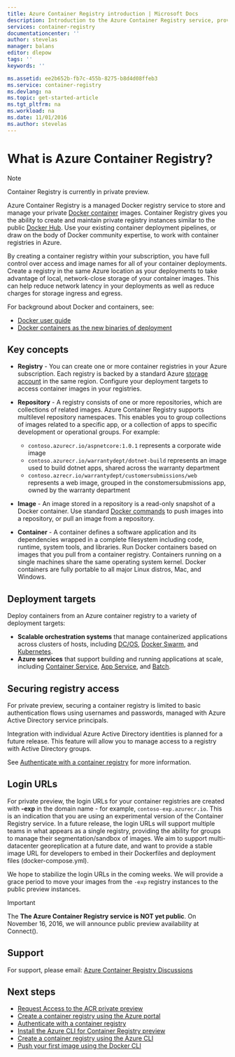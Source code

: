 ```yaml
---
title: Azure Container Registry introduction | Microsoft Docs
description: Introduction to the Azure Container Registry service, providing cloud-based, managed, private Docker registries.
services: container-registry
documentationcenter: ''
author: stevelas
manager: balans
editor: dlepow
tags: ''
keywords: ''

ms.assetid: ee2b652b-fb7c-455b-8275-b8d4d08ffeb3
ms.service: container-registry
ms.devlang: na
ms.topic: get-started-article
ms.tgt_pltfrm: na
ms.workload: na
ms.date: 11/01/2016
ms.author: stevelas
---
```

# What is Azure Container Registry?
> [!NOTE]
> Container Registry is currently in private preview.
> 
> 

Azure Container Registry is a managed Docker registry service to store and manage your private [Docker container](https://www.docker.com/what-docker) images. Container Registry gives you the ability to create and maintain private registry instances similar to the public [Docker Hub](http://hub.docker.com). Use your existing container deployment pipelines, or draw on the body of Docker community expertise, to work with container registries in Azure.

By creating a container registry within your subscription, you have full control over access and image names for all of your container deployments. Create a registry in the same Azure location as your deployments to take advantage of local, network-close storage of your container images. This can help reduce network latency in your deployments as well as reduce charges for storage ingress and egress.

For background about Docker and containers, see:

* [Docker user guide](https://docs.docker.com/engine/userguide/)
* [Docker containers as the new binaries of deployment](https://blogs.msdn.microsoft.com/stevelasker/2016/05/26/docker-containers-as-the-new-binaries-of-deployment/) 

## Key concepts
* **Registry** - You can create one or more container registries in your Azure subscription. Each registry is backed by a standard Azure [storage account](https://azure.microsoft.com/en-us/documentation/articles/storage-introduction/) in the same region. Configure your deployment targets to access container images in your registries. 
* **Repository** - A registry consists of one or more repositories, which are collections of related images. Azure Container Registry supports multilevel repository namespaces. This enables you to group collections of images related to a specific app, or a collection of apps to specific development or operational groups. For example:
  
  * `contoso.azurecr.io/aspnetcore:1.0.1` represents a corporate wide image
  * `contoso.azurecr.io/warrantydept/dotnet-build` represents an image used to build dotnet apps, shared across the warranty department
  * `contoso.azrecr.io/warrantydept/customersubmissions/web` represents a web image, grouped in the constomersubmissions app, owned by the warranty department
* **Image** - An image stored in a repository is a read-only snapshot of a Docker container. Use standard [Docker commands](https://docs.docker.com/engine/reference/commandline/) to push images into a repository, or pull an image from a repository.
* **Container** - A container defines a software application and its dependencies wrapped in a complete filesystem including code, runtime, system tools, and libraries. Run Docker containers based on images that you pull from a container registry. Containers running on a single machines share the same operating system kernel. Docker containers are fully portable to all major Linux distros, Mac, and Windows.

## Deployment targets
Deploy containers from an Azure container registry to a variety of deployment targets:

* **Scalable orchestration systems** that manage containerized applications across clusters of hosts, including [DC/OS](https://docs.mesosphere.com/), [Docker Swarm](https://docs.docker.com/swarm/), and [Kubernetes](http://kubernetes.io/docs/).
* **Azure services** that support building and running applications at scale, including [Container Service](https://azure.microsoft.com/en-us/documentation/services/container-service/), [App Service](https://azure.microsoft.com/en-us/documentation/services/app-service/), and [Batch](https://azure.microsoft.com/en-us/documentation/services/batch/). 

## Securing registry access
For private preview, securing a container registry is limited to basic authentication flows using usernames and passwords, managed with Azure Active Directory service principals. 

Integration with individual Azure Active Directory identities is planned for a future release. This feature will allow you to manage access to a registry with Active Directory groups. 

See [Authenticate with a container registry](container-registry-authentication.md) for more information.

## Login URLs
For private preview, the login URLs for your container registries are created with **-exp** in the domain name - for example, `contoso-exp.azurecr.io`. This is an indication that you are using an experimental version of the Container Registry service. In a future release, the login URLs will support multiple teams in what appears as a single registry, providing the ability for groups to manage their segmentation/sandbox of images. We aim to support multi-datacenter georeplication at a future date, and want to provide a stable image URL for developers to embed in their Dockerfiles and deployment files (docker-compose.yml). 

We hope to stabilize the login URLs in the coming weeks. We will provide a grace period to move your images from the `-exp` registry instances to the public preview instances.

> [!IMPORTANT]
> The **The Azure Container Registry service is NOT yet public**. On November 16, 2016, we will announce public preview availability at Connect().
> 
> 

## Support
For support, please email: [Azure Container Registry Discussions](mailto:acr-disc@microsoft.com)

## Next steps
* [Request Access to the ACR private preview](./container-registry-get-access.md)
* [Create a container registry using the Azure portal ](container-registry-get-started-portal.md)
* [Authenticate with a container registry](container-registry-authentication.md) 
* [Install the Azure CLI for Container Registry preview](./container-registry-get-started-azure-cli-install.md)
* [Create a container registry using the Azure CLI](container-registry-get-started-docker-cli.md)
* [Push your first image using the Docker CLI](container-registry-get-started-docker-cli.md)

